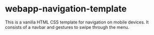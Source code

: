 # webapp-navigation-template
This is a vanilla HTML CSS template for navigation on mobile devices. It consists of a navbar and gestures to swipe through the menu.
